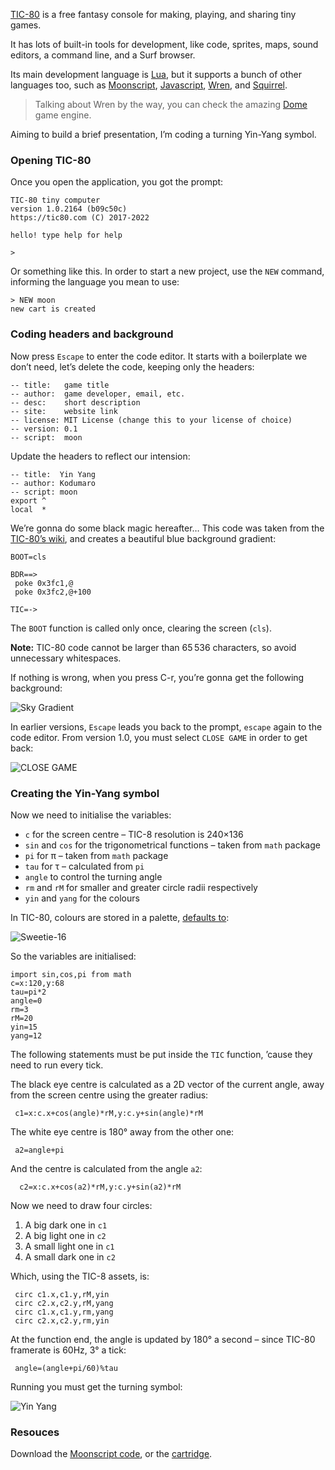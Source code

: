 [TIC-80](https://tic80.com/) is a free fantasy console for making, playing, and sharing tiny games.

It has lots of built-in tools for development, like code, sprites, maps, sound editors, a command line, and a Surf browser.

Its main development language is [Lua](https://www.lua.org/), but it supports a bunch of other languages too, such as [Moonscript](https://moonscript.org/), [Javascript](https://developer.mozilla.org/en-US/docs/Web/JavaScript), [Wren](http://wren.io/), and [Squirrel](http://www.squirrel-lang.org/).

> Talking about Wren by the way, you can check the amazing [Dome](https://domeengine.com/) game engine.

Aiming to build a brief presentation, I’m coding a turning Yin-Yang symbol.

### Opening TIC-80

Once you open the application, you got the prompt:

    TIC-80 tiny computer
    version 1.0.2164 (b09c50c)
    https://tic80.com (C) 2017-2022
    
    hello! type help for help
    
    >

Or something like this. In order to start a new project, use the `NEW` command, informing the language you mean to use:

    > NEW moon
    new cart is created

### Coding headers and background

Now press `Escape` to enter the code editor. It starts with a boilerplate we don’t need, let’s delete the code, keeping only the headers:

    -- title:   game title
    -- author:  game developer, email, etc.
    -- desc:    short description
    -- site:    website link
    -- license: MIT License (change this to your license of choice)
    -- version: 0.1
    -- script:  moon

Update the headers to reflect our intension:

    -- title:  Yin Yang
    -- author: Kodumaro
    -- script: moon
    export ^
    local  *

We’re gonna do some black magic hereafter… This code was taken from the [TIC-80’s wiki](https://github.com/nesbox/TIC-80/wiki/Sky-gradient), and creates a beautiful blue background gradient:

    BOOT=cls
    
    BDR==>
     poke 0x3fc1,@
     poke 0x3fc2,@+100
    
    TIC=->

The `BOOT` function is called only once, clearing the screen (`cls`).

**Note:** TIC-80 code cannot be larger than 65 536 characters, so avoid unnecessary whitespaces.

If nothing is wrong, when you press C-r, you’re gonna get the following background:

![Sky Gradient](//cacilhas.cc/img/tic80/sky-gradient.png)

In earlier versions, `Escape` leads you back to the prompt, `escape` again to the code editor. From version 1.0, you must select `CLOSE GAME` in order to get back:

![CLOSE GAME](//cacilhas.cc/img/tic80/close-game.png)

### Creating the Yin-Yang symbol

Now we need to initialise the variables:

*   `c` for the screen centre – TIC-8 resolution is 240×136
*   `sin` and `cos` for the trigonometrical functions – taken from `math` package
*   `pi` for π – taken from `math` package
*   `tau` for τ – calculated from `pi`
*   `angle` to control the turning angle
*   `rm` and `rM` for smaller and greater circle radii respectively
*   `yin` and `yang` for the colours

In TIC-80, colours are stored in a palette, [defaults to](https://lospec.com/palette-list/sweetie-16):

![Sweetie-16](//cacilhas.cc/img/tic80/sweetie-16.png)

So the variables are initialised:

    import sin,cos,pi from math
    c=x:120,y:68
    tau=pi*2
    angle=0
    rm=3
    rM=20
    yin=15
    yang=12

The following statements must be put inside the `TIC` function, ’cause they need to run every tick.

The black eye centre is calculated as a 2D vector of the current angle, away from the screen centre using the greater radius:

     c1=x:c.x+cos(angle)*rM,y:c.y+sin(angle)*rM

The white eye centre is 180° away from the other one:

     a2=angle+pi

And the centre is calculated from the angle `a2`:

      c2=x:c.x+cos(a2)*rM,y:c.y+sin(a2)*rM

Now we need to draw four circles:

1.  A big dark one in `c1`
2.  A big light one in `c2`
3.  A small light one in `c1`
4.  A small dark one in `c2`

Which, using the TIC-8 assets, is:

     circ c1.x,c1.y,rM,yin
     circ c2.x,c2.y,rM,yang
     circ c1.x,c1.y,rm,yang
     circ c2.x,c2.y,rm,yin

At the function end, the angle is updated by 180° a second – since TIC-80 framerate is 60Hz, 3° a tick:

     angle=(angle+pi/60)%tau

Running you must get the turning symbol:

![Yin Yang](//cacilhas.cc/img/tic80/yin-yang.png)

### Resouces

Download the [Moonscript code](//cacilhas.cc/misc/tic80/yin-yang.moon), or the [cartridge](//cacilhas.cc/misc/tic80/yin-yang.tic).